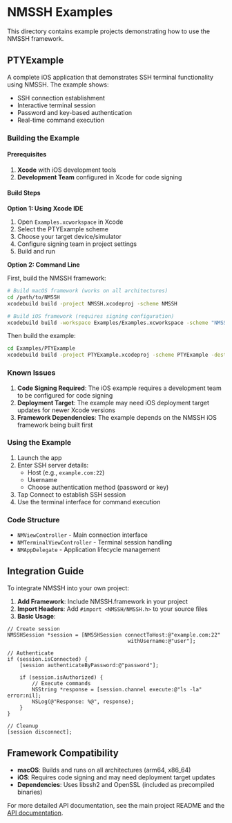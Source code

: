 # NMSSH Examples

This directory contains example projects demonstrating how to use the NMSSH framework.

## PTYExample

A complete iOS application that demonstrates SSH terminal functionality using NMSSH. The example shows:

- SSH connection establishment
- Interactive terminal session
- Password and key-based authentication
- Real-time command execution

### Building the Example

#### Prerequisites

1. **Xcode** with iOS development tools
2. **Development Team** configured in Xcode for code signing

#### Build Steps

**Option 1: Using Xcode IDE**
1. Open `Examples.xcworkspace` in Xcode
2. Select the PTYExample scheme
3. Choose your target device/simulator
4. Configure signing team in project settings
5. Build and run

**Option 2: Command Line**

First, build the NMSSH framework:
```bash
# Build macOS framework (works on all architectures)
cd /path/to/NMSSH
xcodebuild build -project NMSSH.xcodeproj -scheme NMSSH

# Build iOS framework (requires signing configuration)
xcodebuild build -workspace Examples/Examples.xcworkspace -scheme "NMSSH Framework" -destination 'platform=iOS Simulator,name=iPhone 16'
```

Then build the example:
```bash
cd Examples/PTYExample
xcodebuild build -project PTYExample.xcodeproj -scheme PTYExample -destination 'platform=iOS Simulator,name=iPhone 16'
```

### Known Issues

1. **Code Signing Required**: The iOS example requires a development team to be configured for code signing
2. **Deployment Target**: The example may need iOS deployment target updates for newer Xcode versions
3. **Framework Dependencies**: The example depends on the NMSSH iOS framework being built first

### Using the Example

1. Launch the app
2. Enter SSH server details:
   - Host (e.g., `example.com:22`)
   - Username
   - Choose authentication method (password or key)
3. Tap Connect to establish SSH session
4. Use the terminal interface for command execution

### Code Structure

- `NMViewController` - Main connection interface
- `NMTerminalViewController` - Terminal session handling
- `NMAppDelegate` - Application lifecycle management

## Integration Guide

To integrate NMSSH into your own project:

1. **Add Framework**: Include NMSSH.framework in your project
2. **Import Headers**: Add `#import <NMSSH/NMSSH.h>` to your source files
3. **Basic Usage**:

```objc
// Create session
NMSSHSession *session = [NMSSHSession connectToHost:@"example.com:22" 
                                       withUsername:@"user"];

// Authenticate
if (session.isConnected) {
    [session authenticateByPassword:@"password"];
    
    if (session.isAuthorized) {
        // Execute commands
        NSString *response = [session.channel execute:@"ls -la" error:nil];
        NSLog(@"Response: %@", response);
    }
}

// Cleanup
[session disconnect];
```

## Framework Compatibility

- **macOS**: Builds and runs on all architectures (arm64, x86_64)
- **iOS**: Requires code signing and may need deployment target updates
- **Dependencies**: Uses libssh2 and OpenSSL (included as precompiled binaries)

For more detailed API documentation, see the main project README and the [API documentation](http://cocoadocs.org/docsets/NMSSH/).
